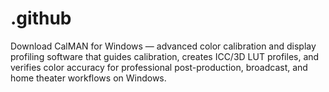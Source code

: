 # .github
Download CalMAN for Windows — advanced color calibration and display profiling software that guides calibration, creates ICC/3D LUT profiles, and verifies color accuracy for professional post-production, broadcast, and home theater workflows on Windows.

